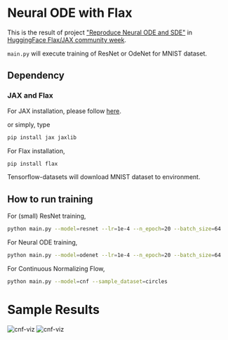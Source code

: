 # Neural ODE with Flax
This is the result of project ["Reproduce Neural ODE and SDE"][projectlink] in [HuggingFace Flax/JAX community week][comweeklink].

<code>main.py</code> will execute training of ResNet or OdeNet for MNIST dataset.

[projectlink]: https://discuss.huggingface.co/t/reproduce-neural-ode-and-neural-sde/7590

[comweeklink]: https://github.com/huggingface/transformers/tree/master/examples/research_projects/jax-projects#projects

## Dependency

### JAX and Flax

For JAX installation, please follow [here][jaxinstalllink].

or simply, type
```bash 
pip install jax jaxlib
```

For Flax installation,
```bash
pip install flax
```

[jaxinstalllink]: https://github.com/google/jax#installation


Tensorflow-datasets will download MNIST dataset to environment.

## How to run training

For (small) ResNet training,
```bash
python main.py --model=resnet --lr=1e-4 --n_epoch=20 --batch_size=64 
```

For Neural ODE training, 
```bash
python main.py --model=odenet --lr=1e-4 --n_epoch=20 --batch_size=64
```

For Continuous Normalizing Flow,
```bash
python main.py --model=cnf --sample_dataset=circles
```

# Sample Results

![cnf-viz](https://user-images.githubusercontent.com/72425253/126124351-44e00438-055e-4b1c-90ee-758a545dd602.gif)
![cnf-viz](https://user-images.githubusercontent.com/72425253/126124648-dcb3f8f4-396a-447c-96cf-f9304377fa48.gif)
